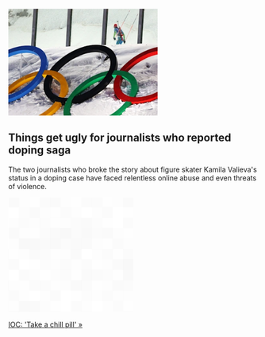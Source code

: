 
![Things get ugly for journalists who reported doping saga](./20220212115839.png)
## Things get ugly for journalists who reported doping saga

The two journalists who broke the story about figure skater Kamila Valieva's status in a doping case have faced relentless online abuse and even threats of violence.

![pic](../square_bg.png)

[IOC: 'Take a chill pill' »](https://www.yahoo.com/sports/kamila-valieva-doping-scandal-results-in-death-threats-more-russian-flexing-073316387.html)
